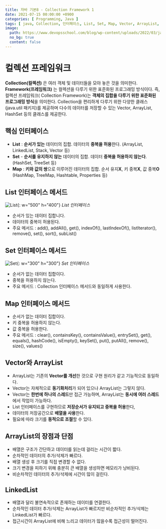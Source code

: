 ```yaml
---
title: 자바 기본8 - Collection Framework 1
date: 2021-07-15 00:00:00 +0900
categories: [ Programming, Java ]
tags: [ java, Collection, 인터페이스, List, Set, Map, Vector, ArrayList, LinkedList ]
image:
  path: https://www.devopsschool.com/blog/wp-content/uploads/2022/03/java_logo_icon_168609.png
  no_bg: true
  content: false
---
```


# 컬렉션 프레임워크

**Collection(컬렉션)** 은 여러 객체 및 데이터들을 모아 놓은 것을 의미한다. **Framework(프레임워크)** 는 컬렉션을 다루기 위한 표준화된 프로그래밍 방식이다. 즉, 컬렉션 프레임워크(
Collection Framework)는 **객체의 집합을 다루기 위한 표준화된 프로그래밍 방식**을 의미한다.
Collection을 편리하게 다루기 위한 다양한 클래스(java.util 패키지)를 제공하며 다수의 데이터를 저장할 수 있는 Vector, ArrayList, HashSet 등의 클래스를 제공한다.

## 핵심 인터페이스

- **List** : **순서가 있는** 데이터의 집합. 데이터의 **중복을 허용**한다. (ArrayList, LinkedList, Stack, Vector 등)
- **Set** - **순서를 유지하지 않는** 데이터의 집합. 데이터 **중복을 허용하지 않는다**. (HashSet, TreeSet 등)
- **Map** : **키와 값의 쌍**으로 이루어진 데이터의 집합. 순서 유지**X**, 키 중복**X**, 값 중복**O** (HashMap, TreeMap, Hashtable, Properties 등)

## List 인터페이스 메서드

![List](https://img1.daumcdn.net/thumb/R1280x0/?scode=mtistory2&fname=https%3A%2F%2Fblog.kakaocdn.net%2Fdn%2Fb1pKNK%2FbtrangM4l74%2FG81hANwSKndVgNsBaUjZK0%2Fimg.png){:
w="500" h="400"}
_List 인터페이스_

- 순서가 있는 데이터 집합니다.
- 데이터의 중복이 허용된다.
- 주요 메서드 : add(), addAll(), get(), indexOf(), lastIndexOf(), listIterator(), remove(), set(), sort(), subList()

## Set 인터페이스 메서드

![Set](https://img1.daumcdn.net/thumb/R1280x0/?scode=mtistory2&fname=https%3A%2F%2Fblog.kakaocdn.net%2Fdn%2F9uBkE%2Fbtrajo56fPC%2FdarLMVbVr0rSFwLYV2PQX0%2Fimg.png){:
w="300" h="300"}
_Set 인터페이스_

- 순서가 없는 데이터 집합이다.
- 중복을 허용하지 않는다.
- 주요 메서드 : Collection 인터페이스 메서드와 동일하게 사용한다.

## Map 인터페이스 메서드

- 순서가 없는 데이터 집합이다.
- 키 중복을 허용하지 않는다.
- 값 중복을 허용한다.
- 주요 메서드 : clear(), containsKey(), containsValue(), entrySet(), get(), equals(), hashCode(), isEmpty(), keySet(), put(),
  putAll(), remove(), size(), values()

## Vector와 ArrayList

- ArrayList는 기존의 **Vector를 개선**한 것으로 구현 원리가 같고 기능적으로 동일하다.
- Vector는 자체적으로 **동기화처리**가 되어 있으나 ArrayList는 그렇지 않다.
- Vector는 **한번에 하나의 스레드**만 접근 가능하며, ArrayList는 **동시에 여러 스레드**에서 작업이 가능하다.
- List 인터페이스를 구현하므로 **저장순서가 유지되고 중복을 허용**한다,
- 데이터의 저장공간으로 **배열을 사용**한다.
- 필요에 따라 크기를 **동적으로 조절**할 수 있다.

## ArrayList의 장점과 단점

- 배열은 구조가 간단하고 데이터를 읽는데 걸리는 시간이 짧다.
- 순차적인 데이터의 추가/삭제가 빠르다.
- 배열 생성 후 크기를 직접 변경할 수 없다.
- 크기 변경을 피하기 위해 충분히 큰 배열을 생성하면 메모리가 낭비된다.
- 비순차적인 데이터의 추가/삭제에 시간이 많이 걸린다.

## LinkedList

- 배열과 달리 불연속적으로 존재하는 데이터를 연결한다.
- 순차적인 데이터 추가/삭제는 ArrayList가 빠르지만 비순차적인 추가/삭제는 LinkedList가 빠르다.
- 접근시간이 ArrayList에 비해 느리고 데이터가 많을수록 접근성이 떨어진다.
